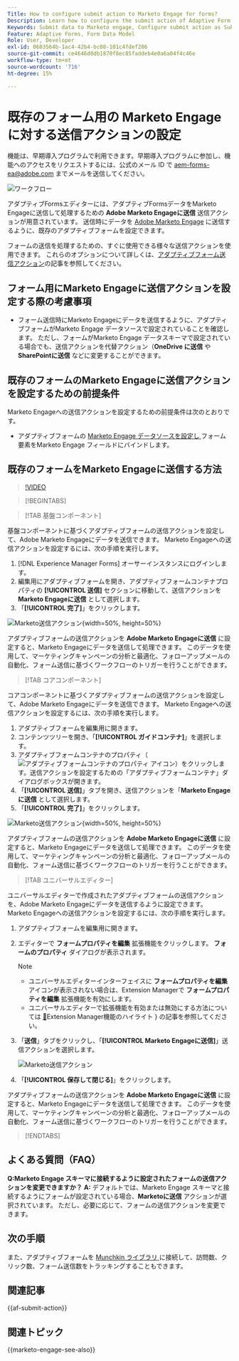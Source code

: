 ```yaml
---
Title: How to configure submit action to Marketo Engage for forms?
Description: Learn how to configure the submit action of Adaptive Form to send data to Marketo Engage.
Keywords: Submit data to Marketo engage, Configure submit action as Submit to Marketo Engage
Feature: Adaptive Forms, Form Data Model
Role: User, Developer
exl-id: 0683564b-1ac4-42b4-bc08-101c4fdef286
source-git-commit: ce4646d8db1870f8ec85faddeb4e0a6a04f4c46e
workflow-type: tm+mt
source-wordcount: '716'
ht-degree: 15%

---
```


# 既存のフォーム用の Marketo Engage に対する送信アクションの設定

<span class="preview">機能は、早期導入プログラムで利用できます。早期導入プログラムに参加し、機能へのアクセスをリクエストするには、公式のメール ID で aem-forms-ea@adobe.com までメールを送信してください。</span>

![ワークフロー](/help/forms/assets/workflow-marketo-3.png)

アダプティブFormsエディターには、アダプティブFormsデータをMarketo Engageに送信して処理するための **Adobe Marketo Engageに送信** 送信アクションが用意されています。 送信時にデータを [Adobe Marketo Engage](https://experienceleague.adobe.com/ja/docs/marketo/using/home) に送信するように、既存のアダプティブフォームを設定できます。

フォームの送信を処理するための、すぐに使用できる様々な送信アクションを使用できます。 これらのオプションについて詳しくは、[アダプティブフォーム送信アクション](/help/forms/configure-submit-actions-core-components.md)の記事を参照してください。

## フォーム用にMarketo Engageに送信アクションを設定する際の考慮事項

* フォーム送信時にMarketo Engageにデータを送信するように、アダプティブフォームがMarketo Engage データソースで設定されていることを確認します。 ただし、フォームがMarketo Engage データスキーマで設定されている場合でも、送信アクションを代替アクション（**OneDrive に送信** や **SharePointに送信** などに変更することができます。

## 既存のフォームのMarketo Engageに送信アクションを設定するための前提条件

Marketo Engageへの送信アクションを設定するための前提条件は次のとおりです。

* アダプティブフォームの [Marketo Engage データソースを設定し ](/help/forms/use-marketo-engage-data-source-in-form.md) フォーム要素をMarketo Engage フィールドにバインドします。

## 既存のフォームをMarketo Engageに送信する方法

>[!VIDEO](https://video.tv.adobe.com/v/3442866/submit-action-marketo-engage-marketo-aem-aem-forms-engage)

>[!BEGINTABS]

>[!TAB 基盤コンポーネント]

基盤コンポーネントに基づくアダプティブフォームの送信アクションを設定して、Adobe Marketo Engageにデータを送信できます。 Marketo Engageへの送信アクションを設定するには、次の手順を実行します。

1. [!DNL Experience Manager Forms] オーサーインスタンスにログインします。
1. 編集用にアダプティブフォームを開き、アダプティブフォームコンテナプロパティの **[!UICONTROL 送信]** セクションに移動して、送信アクションを **Marketo Engageに送信** として選択します。
1. 「**[!UICONTROL 完了]**」をクリックします。

![Marketo送信アクション ](/help/forms/assets/marketo-engage-submit-action-af.png){width=50%, height=50%}

アダプティブフォームの送信アクションを **Adobe Marketo Engageに送信** に設定すると、Marketo Engageにデータを送信して処理できます。 このデータを使用して、マーケティングキャンペーンの分析と最適化、フォローアップメールの自動化、フォーム送信に基づくワークフローのトリガーを行うことができます。

>[!TAB コアコンポーネント]

コアコンポーネントに基づくアダプティブフォームの送信アクションを設定して、Adobe Marketo Engageにデータを送信できます。 Marketo Engageへの送信アクションを設定するには、次の手順を実行します。

1. アダプティブフォームを編集用に開きます。
1. コンテンツツリーを開き、「**[!UICONTROL ガイドコンテナ]**」を選択します。
1. アダプティブフォームコンテナのプロパティ（![アダプティブフォームコンテナのプロパティ](/help/forms/assets/configure-icon.svg) アイコン）をクリックします。送信アクションを設定するための「アダプティブフォームコンテナ」ダイアログボックスが開きます。
1. 「**[!UICONTROL 送信]**」タブを開き、送信アクションを「**Marketo Engageに送信** として選択します。
1. 「**[!UICONTROL 完了]**」をクリックします。

![Marketo送信アクション ](/help/forms/assets/marketo-engage-submit-action.png){width=50%, height=50%}

アダプティブフォームの送信アクションを **Adobe Marketo Engageに送信** に設定すると、Marketo Engageにデータを送信して処理できます。 このデータを使用して、マーケティングキャンペーンの分析と最適化、フォローアップメールの自動化、フォーム送信に基づくワークフローのトリガーを行うことができます。

>[!TAB ユニバーサルエディター]

ユニバーサルエディターで作成されたアダプティブフォームの送信アクションを、Adobe Marketo Engageにデータを送信するように設定できます。 Marketo Engageへの送信アクションを設定するには、次の手順を実行します。

1. アダプティブフォームを編集用に開きます。
1. エディターで **フォームプロパティを編集** 拡張機能をクリックします。
**フォームのプロパティ** ダイアログが表示されます。

   >[!NOTE]
   >
   > * ユニバーサルエディターインターフェイスに **フォームプロパティを編集** アイコンが表示されない場合は、Extension Managerで **フォームプロパティを編集** 拡張機能を有効にします。
   > * ユニバーサルエディターで拡張機能を有効または無効にする方法については [&#128279;](https://developer.adobe.com/uix/docs/extension-manager/feature-highlights/#enablingdisabling-extensions)Extension Manager機能のハイライト &rbrace; の記事を参照してください。

1. 「**送信**」タブをクリックし、「**[!UICONTROL Marketo Engageに送信]**」送信アクションを選択します。

   ![Marketo送信アクション ](/help/forms/assets/marketo-engage-submit-action-ue.png)

1. 「**[!UICONTROL 保存して閉じる]**」をクリックします。

アダプティブフォームの送信アクションを **Adobe Marketo Engageに送信** に設定すると、Marketo Engageにデータを送信して処理できます。 このデータを使用して、マーケティングキャンペーンの分析と最適化、フォローアップメールの自動化、フォーム送信に基づくワークフローのトリガーを行うことができます。

>[!ENDTABS]

## よくある質問（FAQ）

**Q:Marketo Engage スキーマに接続するように設定されたフォームの送信アクションを変更できますか？**
**A:** デフォルトでは、Marketo Engage スキーマと接続するようにフォームが設定されている場合、**Marketoに送信** アクションが選択されています。 ただし、必要に応じて、フォームの送信アクションを変更できます。

## 次の手順

また、アダプティブフォームを [Munchkin ライブラリ ](https://experienceleague.adobe.com/ja/docs/marketo/using/product-docs/administration/setup/munchkin) に接続して、訪問数、クリック数、フォーム送信数をトラッキングすることもできます。

## 関連記事

{{af-submit-action}}

## 関連トピック

{{marketo-engage-see-also}}
